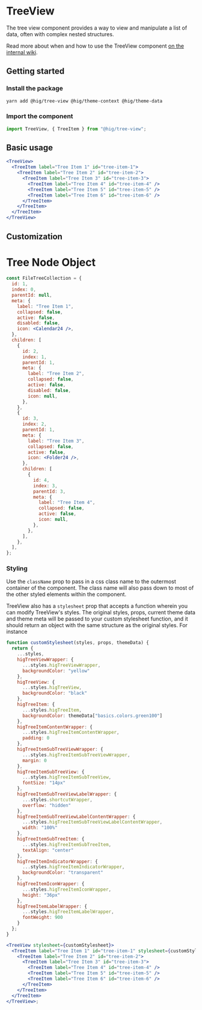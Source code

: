 # TreeView

The tree view component provides a way to view and manipulate a list of data, often with complex nested structures.

Read more about when and how to use the TreeView component [on the internal wiki](https://hig.autodesk.com/web/components/TreeView).

## Getting started

### Install the package

```bash
yarn add @hig/tree-view @hig/theme-context @hig/theme-data
```

### Import the component

```js
import TreeView, { TreeItem } from "@hig/tree-view";
```

## Basic usage

```jsx
<TreeView>
  <TreeItem label="Tree Item 1" id="tree-item-1">
    <TreeItem label="Tree Item 2" id="tree-item-2">
      <TreeItem label="Tree Item 3" id="tree-item-3">
        <TreeItem label="Tree Item 4" id="tree-item-4" />
        <TreeItem label="Tree Item 5" id="tree-item-5" />
        <TreeItem label="Tree Item 6" id="tree-item-6" />
      </TreeItem>
    </TreeItem>
  </TreeItem>
</TreeView>
```

## Customization

# Tree Node Object

```jsx
const FileTreeCollection = {
  id: 1,
  index: 0,
  parentId: null,
  meta: {
    label: "Tree Item 1",
    collapsed: false,
    active: false,
    disabled: false,
    icon: <Calendar24 />,
  },
  children: [
    {
      id: 2,
      index: 1,
      parentId: 1,
      meta: {
        label: "Tree Item 2",
        collapsed: false,
        active: false,
        disabled: false,
        icon: null,
      },
    },
    {
      id: 3,
      index: 2,
      parentId: 1,
      meta: {
        label: "Tree Item 3",
        collapsed: false,
        active: false,
        icon: <Folder24 />,
      },
      children: [
        {
          id: 4,
          index: 3,
          parentId: 3,
          meta: {
            label: "Tree Item 4",
            collapsed: false,
            active: false,
            icon: null,
          },
        },
      ],
    },
  ],
};
```

### Styling

Use the `className` prop to pass in a css class name to the outermost container of the component. The class name will also pass down to most of the other styled elements within the component.

TreeView also has a `stylesheet` prop that accepts a function wherein you can modify TreeView's styles. The original styles, props, current theme data and theme meta will be passed to your custom stylesheet function, and it should return an object with the same structure as the original styles. For instance

```jsx
function customStylesheet(styles, props, themeData) {
  return {
    ...styles,
    higTreeViewWrapper: {
      ...styles.higTreeViewWrapper,
      backgroundColor: "yellow"
    },
    higTreeView: {
      ...styles.higTreeView,
      backgroundColor: "black"
    },
    higTreeItem: {
      ...styles.higTreeItem,
      backgroundColor: themeData["basics.colors.green100"]
    },
    higTreeItemContentWrapper: {
      ...styles.higTreeItemContentWrapper,
      padding: 0
    },
    higTreeItemSubTreeViewWrapper: {
      ...styles.higTreeItemSubTreeViewWrapper,
      margin: 0
    },
    higTreeItemSubTreeView: {
      ...styles.higTreeItemSubTreeView,
      fontSize: "14px"
    },
    higTreeItemSubTreeViewLabelWrapper: {
      ...styles.shortcutWrapper,
      overflow: "hidden"
    },
    higTreeItemSubTreeViewLabelContentWrapper: {
      ...styles.higTreeItemSubTreeViewLabelContentWrapper,
      width: "100%"
    },
    higTreeItemSubTreeItem: {
      ...styles.higTreeItemSubTreeItem,
      textAlign: "center"
    },
    higTreeItemIndicatorWrapper: {
      ...styles.higTreeItemIndicatorWrapper,
      backgroundColor: "transparent"
    },
    higTreeItemIconWrapper: {
      ...styles.higTreeItemIconWrapper,
      height: "36px"
    },
    higTreeItemLabelWrapper: {
      ...styles.higTreeItemLabelWrapper,
      fontWeight: 900
    }
  };
}

<TreeView stylesheet={customStylesheet}>
  <TreeItem label="Tree Item 1" id="tree-item-1" stylesheet={customStylesheet}>
    <TreeItem label="Tree Item 2" id="tree-item-2">
      <TreeItem label="Tree Item 3" id="tree-item-3">
        <TreeItem label="Tree Item 4" id="tree-item-4" />
        <TreeItem label="Tree Item 5" id="tree-item-5" />
        <TreeItem label="Tree Item 6" id="tree-item-6" />
      </TreeItem>
    </TreeItem>
  </TreeItem>
</TreeView>;
```
